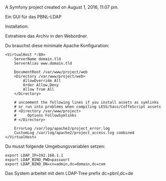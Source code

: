 A Symfony project created on August 1, 2016, 11:07 pm.

Ein GUI für das PBNL-LDAP

Installation:

Extrahiere das Archiv in den Webordner.

Du brauchst diese minimale Apache Konfiguration:
```
<VirtualHost *:80>
    ServerName domain.tld
    ServerAlias www.domain.tld

    DocumentRoot /var/www/project/web
    <Directory /var/www/project/web>
        AllowOverride All
        Order Allow,Deny
        Allow from All
    </Directory>

    # uncomment the following lines if you install assets as symlinks
    # or run into problems when compiling LESS/Sass/CoffeScript assets
    # <Directory /var/www/project>
    #     Options FollowSymlinks
    # </Directory>

    ErrorLog /var/log/apache2/project_error.log
    CustomLog /var/log/apache2/project_access.log combined
</VirtualHost>
```
Du musst folgende Umgebungsvariablen setzen:
```
export LDAP_IP=192.168.1.1
export LDAP_BIND_PWD=passwort
export LDAP_BIND_DN=cn=admin,dc=domain,dc=com
```
Das System arbeitet mit dem LDAP-Tree prefix dc=pbnl,dc=de
